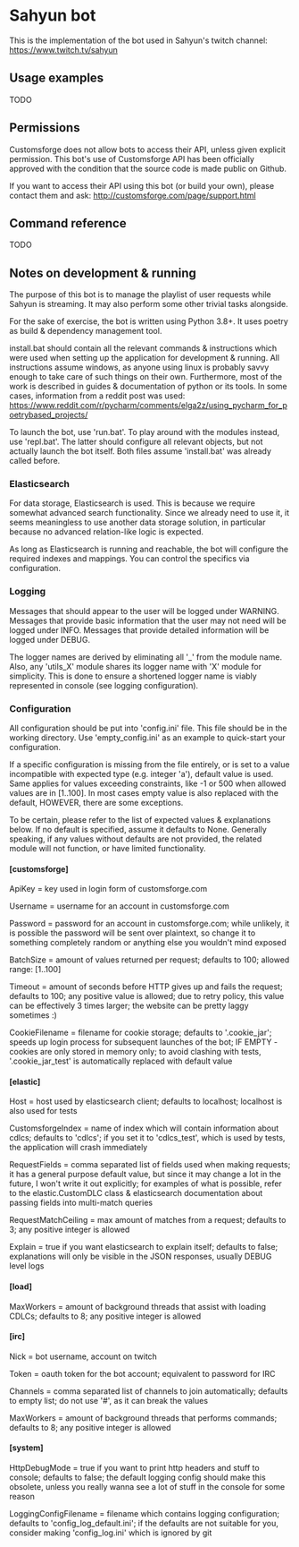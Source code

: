 
# Sahyun bot

This is the implementation of the bot used in Sahyun's twitch channel:
https://www.twitch.tv/sahyun

## Usage examples

TODO

## Permissions

Customsforge does not allow bots to access their API, unless given explicit permission.
This bot's use of Customsforge API has been officially approved with the condition that the
source code is made public on Github.

If you want to access their API using this bot (or build your own), please contact them and ask:
http://customsforge.com/page/support.html

## Command reference

TODO

## Notes on development & running

The purpose of this bot is to manage the playlist of user requests while Sahyun is streaming.
It may also perform some other trivial tasks alongside.

For the sake of exercise, the bot is written using Python 3.8+. It uses poetry as build & dependency 
management tool.

install.bat should contain all the relevant commands & instructions which were used when setting up
the application for development & running. All instructions assume windows, as anyone using linux is
probably savvy enough to take care of such things on their own. Furthermore, most of the work is
described in guides & documentation of python or its tools. In some cases, information from a reddit
post was used:
https://www.reddit.com/r/pycharm/comments/elga2z/using_pycharm_for_poetrybased_projects/

To launch the bot, use 'run.bat'. To play around with the modules instead, use 'repl.bat'.
The latter should configure all relevant objects, but not actually launch the bot itself.
Both files assume 'install.bat' was already called before.

### Elasticsearch

For data storage, Elasticsearch is used. This is because we require somewhat advanced search
functionality. Since we already need to use it, it seems meaningless to use another data
storage solution, in particular because no advanced relation-like logic is expected.

As long as Elasticsearch is running and reachable, the bot will configure the required
indexes and mappings. You can control the specifics via configuration.

### Logging

Messages that should appear to the user will be logged under WARNING. Messages that provide basic
information that the user may not need will be logged under INFO. Messages that provide detailed
information will be logged under DEBUG.

The logger names are derived by eliminating all '_' from the module name. Also, any 'utils_X' module
shares its logger name with 'X' module for simplicity. This is done to ensure a shortened logger
name is viably represented in console (see logging configuration).

### Configuration

All configuration should be put into 'config.ini' file. This file should be in the working
directory. Use 'empty_config.ini' as an example to quick-start your configuration.

If a specific configuration is missing from the file entirely, or is set to a value incompatible
with expected type (e.g. integer 'a'), default value is used. Same applies for values exceeding
constraints, like -1 or 500 when allowed values are in [1..100].
In most cases empty value is also replaced with the default, HOWEVER, there are some exceptions.

To be certain, please refer to the list of expected values & explanations below. If no default
is specified, assume it defaults to None. Generally speaking, if any values without defaults
are not provided, the related module will not function, or have limited functionality.

#### [customsforge]

ApiKey = key used in login form of customsforge.com

Username = username for an account in customsforge.com

Password = password for an account in customsforge.com;
while unlikely, it is possible the password will be sent over plaintext, so change it to something
completely random or anything else you wouldn't mind exposed

BatchSize = amount of values returned per request; defaults to 100; allowed range: [1..100]

Timeout = amount of seconds before HTTP gives up and fails the request; defaults to 100;
any positive value is allowed; due to retry policy, this value can be effectively 3 times
larger; the website can be pretty laggy sometimes :)

CookieFilename = filename for cookie storage; defaults to '.cookie_jar'; speeds up login
process for subsequent launches of the bot; IF EMPTY - cookies are only stored in memory only;
to avoid clashing with tests, '.cookie_jar_test' is automatically replaced with default value

#### [elastic]

Host = host used by elasticsearch client; defaults to localhost; localhost is also used for tests

CustomsforgeIndex = name of index which will contain information about cdlcs; defaults to 'cdlcs';
if you set it to 'cdlcs_test', which is used by tests, the application will crash immediately

RequestFields = comma separated list of fields used when making requests; it has a general purpose
default value, but since it may change a lot in the future, I won't write it out explicitly; for
examples of what is possible, refer to the elastic.CustomDLC class & elasticsearch documentation
about passing fields into multi-match queries

RequestMatchCeiling = max amount of matches from a request; defaults to 3; any positive integer
is allowed

Explain = true if you want elasticsearch to explain itself; defaults to false;
explanations will only be visible in the JSON responses, usually DEBUG level logs

#### [load]

MaxWorkers = amount of background threads that assist with loading CDLCs; defaults to 8;
any positive integer is allowed

#### [irc]

Nick = bot username, account on twitch

Token = oauth token for the bot account; equivalent to password for IRC

Channels = comma separated list of channels to join automatically; defaults to empty list;
do not use '#', as it can break the values

MaxWorkers = amount of background threads that performs commands; defaults to 8;
any positive integer is allowed

#### [system]

HttpDebugMode = true if you want to print http headers and stuff to console; defaults to false;
the default logging config should make this obsolete, unless you really wanna see a lot of stuff
in the console for some reason

LoggingConfigFilename = filename which contains logging configuration; defaults to 'config_log_default.ini';
if the defaults are not suitable for you, consider making 'config_log.ini' which is ignored by git
